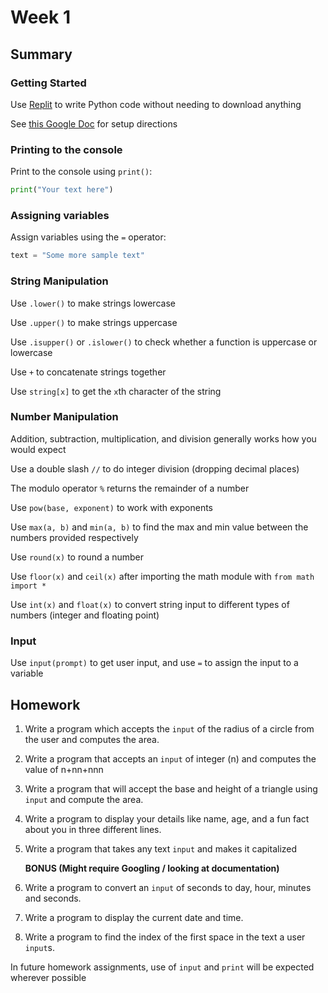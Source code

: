 # Week 1

## Summary

### Getting Started

Use [Replit](https://replit.com/languages/python3) to write Python code without needing to download anything

See [this Google Doc](https://docs.google.com/document/d/1vHqYfCMjOjAnTu_-amSsAHFiSZRqcVTB7SkRiAzni-A) for setup directions

### Printing to the console

Print to the console using `print()`:

```python
print("Your text here")
```

### Assigning variables

Assign variables using the `=` operator:

```python
text = "Some more sample text"
```

### String Manipulation

Use `.lower()` to make strings lowercase

Use `.upper()` to make strings uppercase

Use `.isupper()` or `.islower()` to check whether a function is uppercase or lowercase

Use `+` to concatenate strings together

Use `string[x]` to get the `x`th character of the string

### Number Manipulation

Addition, subtraction, multiplication, and division generally works how you would expect

Use a double slash `//` to do integer division (dropping decimal places)

The modulo operator `%` returns the remainder of a number

Use `pow(base, exponent)` to work with exponents

Use `max(a, b)` and `min(a, b)` to find the max and min value between the numbers provided respectively

Use `round(x)` to round a number

Use `floor(x)` and `ceil(x)` after importing the math module with `from math import *`

Use `int(x)` and `float(x)` to convert string input to different types of numbers (integer and floating point)

### Input

Use `input(prompt)` to get user input, and use `=` to assign the input to a variable

## Homework

1. Write a program which accepts the `input` of the radius of a circle from the user and computes the area.
1. Write a program that accepts an `input` of integer (n) and computes the value of n+nn+nnn
1. Write a program that will accept the base and height of a triangle using `input` and compute the area.
1. Write a program to display your details like name, age, and a fun fact about you in three different lines.
1. Write a program that takes any text `input` and makes it capitalized

   **BONUS (Might require Googling / looking at documentation)**

1. Write a program to convert an `input` of seconds to day, hour, minutes and seconds.
1. Write a program to display the current date and time.
1. Write a program to find the index of the first space in the text a user `input`s.

In future homework assignments, use of `input` and `print` will be expected wherever possible
